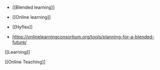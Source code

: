 - [[Blended learning]]
- [[Online learning]]
- [[Hyflex]]

- https://onlinelearningconsortium.org/tools/planning-for-a-blended-future/

[[Learning]]

[[Online Teaching]]

